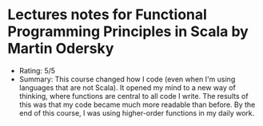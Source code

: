 # Lectures notes for Functional Programming Principles in Scala by Martin Odersky

- Rating: 5/5
- Summary: This course changed how I code (even when I'm using languages that are not Scala). It opened my mind to a new way of thinking, where functions are central to all code I write. The results of this was that my code became much more readable than before. By the end of this course, I was using higher-order functions in my daily work.
